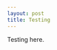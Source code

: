 ```yaml
---
layout: post
title: Testing
---
```

Testing here.

<!--Next you can update your site name, avatar and other options using the _config.yml file in the root of your repository (shown below).-->

<!--![_config.yml]({{ site.baseurl }}/images/config.png)-->

<!--The easiest way to make your first post is to edit this one. Go into /_posts/ and update the Hello World markdown file. For more instructions head over to the [Jekyll Now repository](https://github.com/barryclark/jekyll-now) on GitHub.-->
